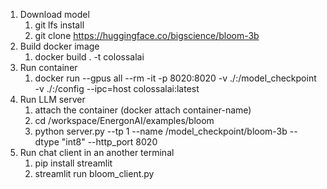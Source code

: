 
1. Download model
   1. git lfs install
   2. git clone https://huggingface.co/bigscience/bloom-3b
2. Build docker image
   1. docker build . -t colossalai
3. Run container
   1. docker run --gpus all  --rm -it -p 8020:8020 -v ./:/model_checkpoint -v ./:/config --ipc=host colossalai:latest
4. Run LLM server
   1. attach the container (docker attach container-name)
   2. cd /workspace/EnergonAI/examples/bloom
   3. python server.py --tp 1 --name /model_checkpoint/bloom-3b  --dtype "int8" --http_port 8020
5. Run chat client in an another terminal
   1. pip install streamlit
   2. streamlit run bloom_client.py
